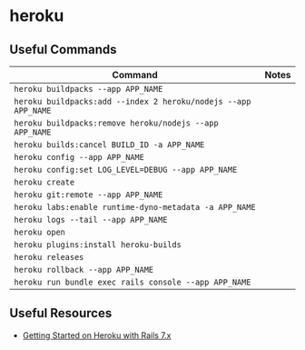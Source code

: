 # heroku

## Useful Commands

| Command                                                        | Notes |
| -------------------------------------------------------------- | ----- |
| `heroku buildpacks --app APP_NAME`                             |       |
| `heroku buildpacks:add --index 2 heroku/nodejs --app APP_NAME` |       |
| `heroku buildpacks:remove heroku/nodejs --app APP_NAME`        |       |
| `heroku builds:cancel BUILD_ID -a APP_NAME`                    |       |
| `heroku config --app APP_NAME`                                 |       |
| `heroku config:set LOG_LEVEL=DEBUG --app APP_NAME`             |       |
| `heroku create`                                                |       |
| `heroku git:remote --app APP_NAME`                             |       |
| `heroku labs:enable runtime-dyno-metadata -a APP_NAME`         |       |
| `heroku logs --tail --app APP_NAME`                            |       |
| `heroku open`                                                  |       |
| `heroku plugins:install heroku-builds`                         |       |
| `heroku releases`                                              |       |
| `heroku rollback --app APP_NAME`                               |       |
| `heroku run bundle exec rails console --app APP_NAME`          |       |

## Useful Resources

- [Getting Started on Heroku with Rails 7.x](https://devcenter.heroku.com/articles/getting-started-with-rails7)
